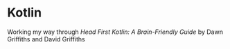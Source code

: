 # Kotlin

Working my way through *Head First Kotlin: A Brain-Friendly Guide* by Dawn Griffiths and David Griffiths
